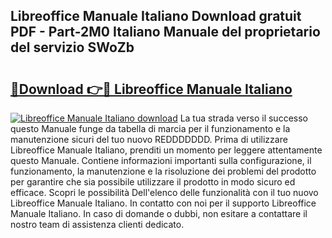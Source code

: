 ## Libreoffice Manuale Italiano Download gratuit PDF - Part-2M0 Italiano Manuale del proprietario del servizio SWoZb

# <h2><a href="http://dfafwsr.blite.top/?on=Libreoffice+Manuale+Italiano">🔗Download 👉🔴 Libreoffice Manuale Italiano</a></h2>

[![Libreoffice Manuale Italiano download](https://i.imgur.com/lujVjoI.png)](http://dfafwsr.blite.top/?on=Libreoffice+Manuale+Italiano)
La tua strada verso il successo questo Manuale funge da tabella di marcia per il funzionamento e la manutenzione sicuri del tuo nuovo REDDDDDDD. Prima di utilizzare Libreoffice Manuale Italiano, prenditi un momento per leggere attentamente questo Manuale. Contiene informazioni importanti sulla configurazione, il funzionamento, la manutenzione e la risoluzione dei problemi del prodotto per garantire che sia possibile utilizzare il prodotto in modo sicuro ed efficace. Scopri le possibilità Dell'elenco delle funzionalità con il tuo nuovo Libreoffice Manuale Italiano. In contatto con noi per il supporto Libreoffice Manuale Italiano. In caso di domande o dubbi, non esitare a contattare il nostro team di assistenza clienti dedicato.
